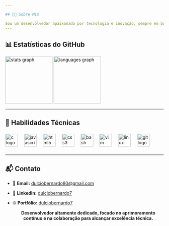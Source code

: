 ```yaml
---

## 👨‍💻 Sobre Mim

Sou um desenvolvedor apaixonado por tecnologia e inovação, sempre em busca de aprimoramento contínuo. Tenho experiência em diversas linguagens e ferramentas, focando em criar soluções eficientes e escaláveis. Acredito no poder do trabalho em equipe e na importância da colaboração para impulsionar o desenvolvimento de projetos de alto impacto.
---
```


## 📊 Estatísticas do GitHub

<div align="left">
  <img src="https://github-readme-stats.vercel.app/api?username=dulciobernardo77&hide_title=false&hide_rank=false&show_icons=true&include_all_commits=true&count_private=true&disable_animations=false&theme=dracula&locale=en&hide_border=false&order=1" height="150" alt="stats graph"  />
  <img src="https://github-readme-stats.vercel.app/api/top-langs?username=dulciobernardo77&locale=en&hide_title=false&layout=compact&card_width=320&langs_count=5&theme=dracula&hide_border=false&order=2" height="150" alt="languages graph"  />
</div>

---

## 🚀 Habilidades Técnicas

###

<div align="left">
  <img src="https://cdn.jsdelivr.net/gh/devicons/devicon/icons/c/c-original.svg" height="40" alt="c logo"  />
  <img width="12" />
  <img src="https://cdn.jsdelivr.net/gh/devicons/devicon/icons/javascript/javascript-original.svg" height="40" alt="javascript logo"  />
  <img width="12" />
  <img src="https://cdn.jsdelivr.net/gh/devicons/devicon/icons/html5/html5-original.svg" height="40" alt="html5 logo"  />
  <img width="12" />
  <img src="https://cdn.jsdelivr.net/gh/devicons/devicon/icons/css3/css3-original.svg" height="40" alt="css3 logo"  />
  <img width="12" />
  <img src="https://cdn.jsdelivr.net/gh/devicons/devicon/icons/bash/bash-original.svg" height="40" alt="bash logo"  />
  <img width="12" />
  <img src="https://cdn.jsdelivr.net/gh/devicons/devicon/icons/vim/vim-original.svg" height="40" alt="vim logo"  />
  <img width="12" />
  <img src="https://cdn.jsdelivr.net/gh/devicons/devicon/icons/linux/linux-original.svg" height="40" alt="linux logo"  />
  <img width="12" />
  <img src="https://cdn.jsdelivr.net/gh/devicons/devicon/icons/git/git-original.svg" height="40" alt="git logo"  />
</div>

###

---

## 📬 Contato

- 📧 **Email:** [dulciobernardo80@gmail.com](mailto:dulciobernardo80@gmail.com)
- 💼 **LinkedIn:** [dulciobernardo7](https://www.linkedin.com/in/d%C3%BAlcio-bernardo-b107492b9/)
- 🌐 **Portfólio:** [dulciobernardo7](https://github.com/dulciobernardo77)

  <p align="center">
  <strong>Desenvolvedor altamente dedicado, focado no aprimoramento contínuo e na colaboração para alcançar excelência técnica.</strong>
</p>
